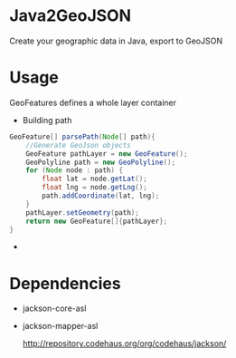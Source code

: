 Java2GeoJSON
============
Create your geographic data in Java, export to GeoJSON

Usage
==========
GeoFeatures defines a whole layer container

* Building path
```java
GeoFeature[] parsePath(Node[] path){
	//Generate GeoJson objects
	GeoFeature pathLayer = new GeoFeature();
	GeoPolyline path = new GeoPolyline();		
	for (Node node : path) {						
		float lat = node.getLat();
		float lng = node.getLng();
		path.addCoordinate(lat, lng);									
	}
	pathLayer.setGeometry(path);
	return new GeoFeature[]{pathLayer};
}
```

*
Dependencies
==========

* jackson-core-asl
* jackson-mapper-asl
  
  http://repository.codehaus.org/org/codehaus/jackson/
